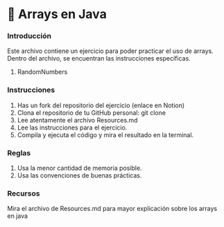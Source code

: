 # :bullettrain_front: Arrays en Java

### Introducción
Este archivo contiene un ejercicio para poder practicar el uso de arrays. Dentro del archivo, se encuentran las instrucciones específicas.

1. RandomNumbers

### Instrucciones
1. Has un fork del repositorio del ejercicio (enlace en Notion)
2. Clona el repositorio de tu GitHub personal: git clone <repositorio>
3. Lee atentamente el archivo Resources.md 
4. Lee las instrucciones para el ejercicio.
5. Compila y ejecuta el código y mira el resultado en la terminal.

### Reglas
1. Usa la menor cantidad de memoria posible.
2. Usa las convenciones de buenas prácticas.

### Recursos
Mira el archivo de Resources.md para mayor explicación sobre los arrays en java
